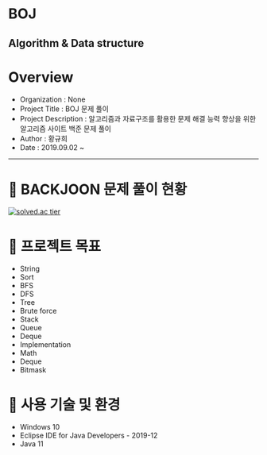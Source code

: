 # BOJ
Algorithm & Data structure
-----------------------------
# Overview
* Organization : None
* Project Title : BOJ 문제 풀이
* Project Description : 알고리즘과 자료구조를 활용한 문제 해결 능력 향상을 위한 알고리즘 사이트 백준 문제 풀이 
* Author : 황규희  
* Date : 2019.09.02 ~
-----------------------------
# 📌 BACKJOON 문제 풀이 현황  
[![solved.ac tier](http://mazassumnida.wtf/api/generate_badge?boj=wkqk66)](https://solved.ac/wkqk66)  
# 📌 프로젝트 목표  
* String
* Sort
* BFS
* DFS
* Tree
* Brute force
* Stack
* Queue
* Deque
* Implementation
* Math
* Deque
* Bitmask
# 📌 사용 기술 및 환경  
* Windows 10
* Eclipse IDE for Java Developers - 2019-12
* Java 11
